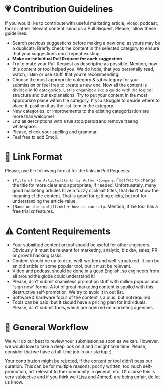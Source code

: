 # 💗 Contribution Guidelines
If you would like to contribute with useful marketing article, video, podcast, tool or other relevant content, send us a Pull Request.  Please, follow these guidelines:
* Search previous suggestions before making a new one, as yours may be a duplicate. Briefly check the content in the selected category to ensure that your suggestions don’t repeat existing.   
* **Make an individual Pull Request for each suggestion.**
* Try to make your Pull Request as descriptive as possible. Mention, how this content or tool helped you. We do hope, that you personally read, watch, listen or use stuff, that you’re recommending. 
* Choose the most appropriate category & subcategory for your submission or feel free to create a new one. 
Now all the content is divided in 10 categories. List is organized like a guide with the logical structure and our explanations. Try to put your content in the most appropriate place within the category. If you struggle to decide where to place it,  position it as the last item in the category. 
* New categories, or improvements to the existing categorization are more than welcome!
* End all descriptions with a full stop/period and remove trailing whitespace.
* Please, check your spelling and grammar.
* Feel free to add Emoji.

# 🔗 Link Format
Please, use the following format for the links in Pull Requests:
* ``[Title of the Article](link) by Author\Company``.
Feel free to change the title for more clear and appropriate, if needed. Unfortunately, many good marketing articles have a fuzzy clickbait titles, that don't 
show the meaning of the content. That is good for getting clicks, but not for understanding the article value. 
* ``[Name on the tool](link) + how it can help``. Mention, if the tool has a free trial or features. 


# ⚠️ Content Requirements
* Your submitted content or tool should be useful for other engineers. Obviously, it must be relevant for marketing, analytic, biz dev, sales, PR or growth hacking tasks. 
* Content should be up to date, well-written and well-structured. It can be an old article or some popular tool, but it must be relevant.
* Video and podcast should be done in a good English, so engineers from all around the globe could understand it! 
* Please, don’t submit shameless promotion stuff with million popups and “sign now” forms. A lot of great marketing content is spoiled with this destructive self-promotion. We try to avoid it in out list.
* Software & hardware focus of the content is a plus, but not required. 
* Tools can be paid, but it should have a pricing plan for individuals. Please, don’t submit tools, which are oriented on marketing agencies.


# 🔮 General Workflow  
We will do our best to review your submission as soon as we can. However, we would love to take a deep look on it and it might take time. Please, consider that we have a full-time job in our startup :)

Your contribution might be rejected, if the content or tool didn't pass our curation. This can be for multiple reasons: poorly written, too much self-promotion, not relevant to the community in general, etc. Of course this is very subjective and if you think we (Lisa and Ahmed) are being unfair, do let us know.
